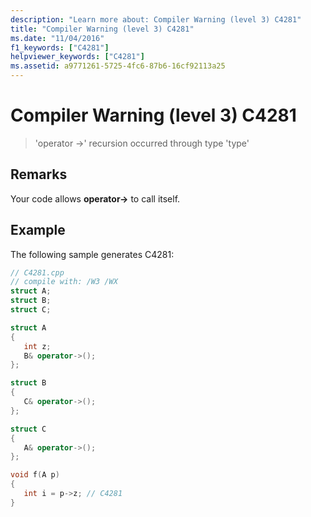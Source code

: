 ```yaml
---
description: "Learn more about: Compiler Warning (level 3) C4281"
title: "Compiler Warning (level 3) C4281"
ms.date: "11/04/2016"
f1_keywords: ["C4281"]
helpviewer_keywords: ["C4281"]
ms.assetid: a9771261-5725-4fc6-87b6-16cf92113a25
---
```

# Compiler Warning (level 3) C4281

> 'operator ->' recursion occurred through type 'type'

## Remarks

Your code allows **operator->** to call itself.

## Example

The following sample generates C4281:

```cpp
// C4281.cpp
// compile with: /W3 /WX
struct A;
struct B;
struct C;

struct A
{
   int z;
   B& operator->();
};

struct B
{
   C& operator->();
};

struct C
{
   A& operator->();
};

void f(A p)
{
   int i = p->z; // C4281
}
```
